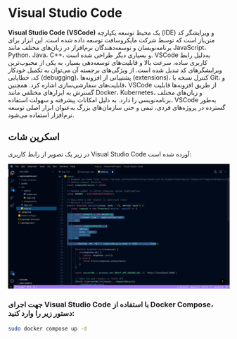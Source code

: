 # Visual Studio Code

**Visual Studio Code (VSCode)** یک محیط توسعه یکپارچه (IDE) و ویرایشگر کد متن‌باز است که توسط شرکت مایکروسافت توسعه داده شده است. این ابزار برای برنامه‌نویسان و توسعه‌دهندگان نرم‌افزار در زبان‌های مختلف مانند JavaScript، Python، Java، C++، و بسیاری دیگر طراحی شده است. VSCode به‌دلیل رابط کاربری ساده، سرعت بالا و قابلیت‌های توسعه‌دهی بسیار، به یکی از محبوب‌ترین ویرایشگرهای کد تبدیل شده است. از ویژگی‌های برجسته آن می‌توان به تکمیل خودکار کد، خطایابی (debugging)، پشتیبانی از افزونه‌ها (extensions)، کنترل نسخه با Git، و قابلیت‌های سفارشی‌سازی اشاره کرد. همچنین، VSCode از طریق افزونه‌ها قابلیت گسترش به ابزارهای مختلفی مانند Docker، Kubernetes، و زبان‌های مختلف برنامه‌نویسی را دارد. به دلیل امکانات پیشرفته و سهولت استفاده، VSCode به‌طور گسترده در پروژه‌های فردی، تیمی و حتی سازمان‌های بزرگ به‌عنوان ابزار اصلی توسعه نرم‌افزار استفاده می‌شود.

## اسکرین شات

در زیر یک تصویر از رابط کاربری Visual Studio Code آورده شده است:

![Screenshot](screenshot.png)

### جهت اجرای Visual Studio Code با استفاده از Docker Compose، دستور زیر را وارد کنید:

```bash
sudo docker compose up -d
```


